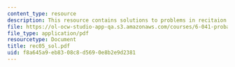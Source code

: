 ```yaml
---
content_type: resource
description: This resource contains solutions to problems in recitaion five.
file: https://ol-ocw-studio-app-qa.s3.amazonaws.com/courses/6-041-probabilistic-systems-analysis-and-applied-probability-spring-2006/f8a645a9eb8308c8d5690e8b2e9d2381_rec05_sol.pdf
file_type: application/pdf
resourcetype: Document
title: rec05_sol.pdf
uid: f8a645a9-eb83-08c8-d569-0e8b2e9d2381
---
```

